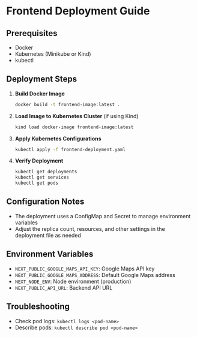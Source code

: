 # Frontend Deployment Guide

## Prerequisites

- Docker
- Kubernetes (Minikube or Kind)
- kubectl

## Deployment Steps

1. **Build Docker Image**

   ```bash
   docker build -t frontend-image:latest .
   ```

2. **Load Image to Kubernetes Cluster** (if using Kind)

   ```bash
   kind load docker-image frontend-image:latest
   ```

3. **Apply Kubernetes Configurations**

   ```bash
   kubectl apply -f frontend-deployment.yaml
   ```

4. **Verify Deployment**
   ```bash
   kubectl get deployments
   kubectl get services
   kubectl get pods
   ```

## Configuration Notes

- The deployment uses a ConfigMap and Secret to manage environment variables
- Adjust the replica count, resources, and other settings in the deployment file as needed

## Environment Variables

- `NEXT_PUBLIC_GOOGLE_MAPS_API_KEY`: Google Maps API key
- `NEXT_PUBLIC_GOOGLE_MAPS_ADDRESS`: Default Google Maps address
- `NEXT_NODE_ENV`: Node environment (production)
- `NEXT_PUBLIC_API_URL`: Backend API URL

## Troubleshooting

- Check pod logs: `kubectl logs <pod-name>`
- Describe pods: `kubectl describe pod <pod-name>`
